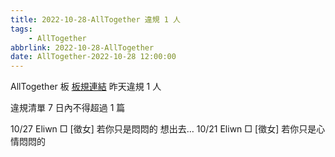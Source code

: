 ```yaml
---
title: 2022-10-28-AllTogether 違規 1 人
tags:
    - AllTogether
abbrlink: 2022-10-28-AllTogether
date: AllTogether-2022-10-28 12:00:00
---
```

AllTogether 板 [板規連結](https://www.ptt.cc/bbs/AllTogether/M.1643211430.A.5FB.html)
昨天違規 1 人
<!-- more -->

違規清單
7 日內不得超過 1 篇

10/27 Eliwn □ [徵女] 若你只是悶悶的 想出去…
10/21 Eliwn □ [徵女] 若你只是心情悶悶的